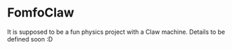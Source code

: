 # FomfoClaw
It is supposed to be a fun physics project with a Claw machine. Details to be defined soon :D
